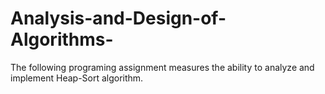 # Analysis-and-Design-of-Algorithms-
The following programing assignment measures the ability to analyze and  implement Heap-Sort algorithm.
